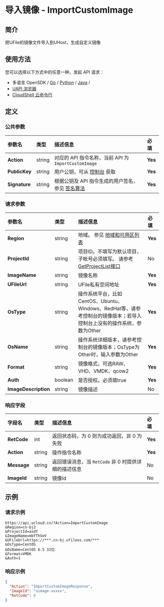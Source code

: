 # 导入镜像 - ImportCustomImage

## 简介

把UFile的镜像文件导入到UHost，生成自定义镜像






## 使用方法

您可以选择以下方式中的任意一种，发起 API 请求：
- 多语言 OpenSDK / [Go](https://github.com/ucloud/ucloud-sdk-go) / [Python](https://github.com/ucloud/ucloud-sdk-python3) / [Java](https://github.com/ucloud/ucloud-sdk-java) /
- [UAPI 浏览器](https://console.ucloud.cn/uapi/detail?id=ImportCustomImage)
- [CloudShell 云命令行](https://shell.ucloud.cn/)


## 定义

### 公共参数

| 参数名 | 类型 | 描述信息 | 必填 |
|:---|:---|:---|:---|
| **Action**     | string  | 对应的 API 指令名称，当前 API 为 `ImportCustomImage`                        | **Yes** |
| **PublicKey**  | string  | 用户公钥，可从 [控制台](https://console.ucloud.cn/uapi/apikey) 获取                                             | **Yes** |
| **Signature**  | string  | 根据公钥及 API 指令生成的用户签名，参见 [签名算法](api/summary/signature.md)  | **Yes** |

### 请求参数

| 参数名 | 类型 | 描述信息 | 必填 |
|:---|:---|:---|:---|
| **Region** | string | 地域。 参见 [地域和可用区列表](https://docs.ucloud.cn/api/summary/regionlist) |**Yes**|
| **ProjectId** | string | 项目ID。不填写为默认项目，子帐号必须填写。 请参考[GetProjectList接口](https://docs.ucloud.cn/api/summary/get_project_list) |No|
| **ImageName** | string | 镜像名称 |**Yes**|
| **UFileUrl** | string | UFile私有空间地址 |**Yes**|
| **OsType** | string | 操作系统平台，比如CentOS、Ubuntu、Windows、RedHat等，请参考控制台的镜像版本；若导入控制台上没有的操作系统，参数为Other |**Yes**|
| **OsName** | string | 操作系统详细版本，请参考控制台的镜像版本；OsType为Other时，输入参数为Other |**Yes**|
| **Format** | string | 镜像格式，可选RAW、VHD、VMDK、qcow2 |**Yes**|
| **Auth** | boolean | 是否授权。必须填true |**Yes**|
| **ImageDescription** | string | 镜像描述 |No|

### 响应字段

| 字段名 | 类型 | 描述信息 | 必填 |
|:---|:---|:---|:---|
| **RetCode** | int | 返回状态码，为 0 则为成功返回，非 0 为失败 |**Yes**|
| **Action** | string | 操作指令名称 |**Yes**|
| **Message** | string | 返回错误消息，当 `RetCode` 非 0 时提供详细的描述信息 |No|
| **ImageId** | string | 镜像Id |No|




## 示例

### 请求示例
    
```
https://api.ucloud.cn/?Action=ImportCustomImage
&Region=cn-bj2
&ProjectId=asdf
&ImageName=mbfThSeV
&UFileUrl=https://***.cn-bj.ufileos.com/***
&OsType=CentOS
&OsName=CentOS 6.5 32位
&Format=VMDK
&Auth=1
```

### 响应示例
    
```json
{
  "Action": "ImportCustomImageResponse",
  "ImageId": "uimage-xxxxx",
  "RetCode": 0
}
```





